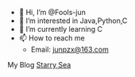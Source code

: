 - 👋 Hi, I’m @Fools-jun
- 👀 I’m interested in Java,Python,C
- 🌱 I’m currently learning C
- 📫 How to reach me
  - Email: junpzx@163.com

My Blog [Starry Sea](https://www.junpzx.cn/)
